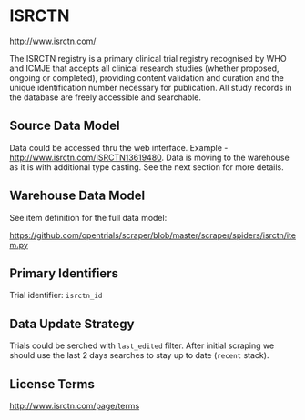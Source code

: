 # ISRCTN

http://www.isrctn.com/

The ISRCTN registry is a primary clinical trial registry recognised by WHO and ICMJE that accepts all clinical research studies (whether proposed, ongoing or completed), providing content validation and curation and the unique identification number necessary for publication. All study records in the database are freely accessible and searchable.

## Source Data Model

Data could be accessed thru the web interface.
Example - http://www.isrctn.com/ISRCTN13619480.
Data is moving to the warehouse as it is with additional type casting.
See the next section for more details.

## Warehouse Data Model

See item definition for the full data model:

https://github.com/opentrials/scraper/blob/master/scraper/spiders/isrctn/item.py

## Primary Identifiers

Trial identifier: `isrctn_id`

## Data Update Strategy

Trials could be serched with `last_edited` filter.
After initial scraping we should use the last 2 days searches
to stay up to date (`recent` stack).

## License Terms

http://www.isrctn.com/page/terms
